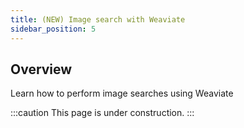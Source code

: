 ```yaml
---
title: (NEW) Image search with Weaviate
sidebar_position: 5
---
```


## Overview

Learn how to perform image searches using Weaviate

<!-- TODO: Finish this page! -->
:::caution This page is under construction.
:::

